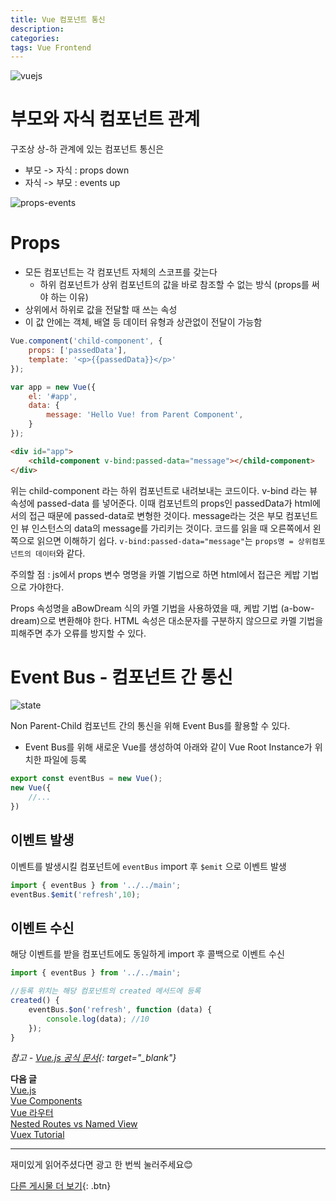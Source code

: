 ```yaml
---
title: Vue 컴포넌트 통신
description: 
categories: 
tags: Vue Frontend
---
```


![vuejs](https://i.ytimg.com/vi/DsuTwV0jwaY/maxresdefault.jpg)

# 부모와 자식 컴포넌트 관계

구조상 상-하 관계에 있는 컴포넌트 통신은

* 부모 -> 자식 : props down
* 자식 -> 부모 : events up

![props-events](https://kr.vuejs.org/images/props-events.png)

# Props

* 모든 컴포넌트는 각 컴포넌트 자체의 스코프를 갖는다
    * 하위 컴포넌트가 상위 컴포넌트의 값을 바로 참조할 수 없는 방식 (props를 써야 하는 이유)
* 상위에서 하위로 값을 전달할 때 쓰는 속성
* 이 값 안에는 객체, 배열 등 데이터 유형과 상관없이 전달이 가능함

```javascript
Vue.component('child-component', {
    props: ['passedData'],
    template: '<p>{{passedData}}</p>'
});

var app = new Vue({
    el: '#app',
    data: {
        message: 'Hello Vue! from Parent Component',
    }
});
```

```html
<div id="app">
    <child-component v-bind:passed-data="message"></child-component>
</div>
```

위는 child-component 라는 하위 컴포넌트로 내려보내는 코드이다. v-bind 라는 뷰 속성에 passed-data 를 넣어준다. 이때 컴포넌트의 props인 passedData가 html에서의 접근 때문에 passed-data로 변형한 것이다. message라는 것은 부모 컴포넌트인 뷰 인스턴스의 data의 message를 가리키는 것이다. 코드를 읽을 때 오른쪽에서 왼쪽으로 읽으면 이해하기 쉽다. `v-bind:passed-data="message"`는 `props명 = 상위컴포넌트의 데이터`와 같다.<br/>

주의할 점 : js에서 props 변수 명명을 카멜 기법으로 하면 html에서 접근은 케밥 기법으로 가야한다.<br/>

Props 속성명을 aBowDream 식의 카멜 기법을 사용하였을 때, 케밥 기법 (a-bow-dream)으로 변환해야 한다. HTML 속성은 대소문자를 구분하지 않으므로 카멜 기법을 피해주면 추가 오류를 방지할 수 있다.<br/>

# Event Bus - 컴포넌트 간 통신

![state](https://kr.vuejs.org/images/state.png)

Non Parent-Child 컴포넌트 간의 통신을 위해 Event Bus를 활용할 수 있다.

 * Event Bus를 위해 새로운 Vue를 생성하여 아래와 같이 Vue Root Instance가 위치한 파일에 등록
```javascript
export const eventBus = new Vue();
new Vue({
    //...
})
```

## 이벤트 발생

이벤트를 발생시킬 컴포넌트에 `eventBus` import 후 `$emit` 으로 이벤트 발생

```javascript
import { eventBus } from '../../main';
eventBus.$emit('refresh',10);
```

## 이벤트 수신

해당 이벤트를 받을 컴포넌트에도 동일하게 import 후 콜백으로 이벤트 수신

```javascript
import { eventBus } from '../../main';

//등록 위치는 해당 컴포넌트의 created 메서드에 등록
created() {
    eventBus.$on('refresh', function (data) {
        console.log(data); //10
    });
}
```

*참고 - [Vue.js 공식 문서](https://kr.vuejs.org/v2/guide/state-management.html){: target="_blank"}*

**다음 글**  
[Vue.js](https://groovypark.github.io/2017/10/20/Vue.js-Instance/)  
[Vue Components](https://groovypark.github.io/2017/11/06/Vue-Components/)  
[Vue 라우터](https://groovypark.github.io/2017/11/09/Vue-%EB%9D%BC%EC%9A%B0%ED%84%B0/)  
[Nested Routes vs Named View](https://groovypark.github.io/2018/01/22/Nested-Routes-vs-Named-View/)  
[Vuex Tutorial](https://groovypark.github.io/2018/02/08/Vuex-Tutorial/)  

---

재미있게 읽어주셨다면 광고 한 번씩 눌러주세요😊

[다른 게시물 더 보기](https://groovypark.github.io/){: .btn}